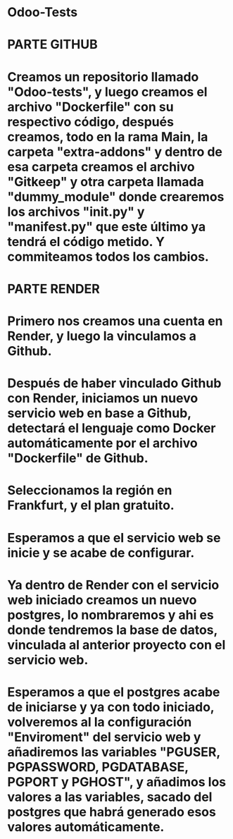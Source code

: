 ﻿# Odoo-Tests
# PARTE GITHUB
# Creamos un repositorio llamado "Odoo-tests", y luego creamos el archivo "Dockerfile" con su respectivo código, después creamos, todo en la rama Main, la carpeta "extra-addons" y dentro de esa carpeta creamos el archivo "Gitkeep" y otra carpeta llamada "dummy_module" donde crearemos los archivos "__init__.py" y "__manifest__.py" que este último ya tendrá el código metido. Y commiteamos todos los cambios.

# PARTE RENDER
# Primero nos creamos una cuenta en Render, y luego la vinculamos a Github.
# Después de haber vinculado Github con Render, iniciamos un nuevo servicio web en base a Github, detectará el lenguaje como Docker automáticamente por el archivo "Dockerfile" de Github.
# Seleccionamos la región en Frankfurt, y el plan gratuito.
# Esperamos a que el servicio web se inicie y se acabe de configurar.

# Ya dentro de Render con el servicio web iniciado creamos un nuevo postgres, lo nombraremos y ahi es donde tendremos la base de datos, vinculada al anterior proyecto con el servicio web.
# Esperamos a que el postgres acabe de iniciarse y ya con todo iniciado, volveremos al la configuración "Enviroment" del servicio web y añadiremos las variables "PGUSER, PGPASSWORD, PGDATABASE, PGPORT y PGHOST", y añadimos los valores a las variables, sacado del postgres que habrá generado esos valores automáticamente.
